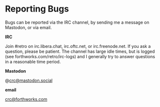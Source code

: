 # Reporting Bugs

Bugs can be reported via the IRC channel, by sending me a
message on Mastodon, or via email.

**IRC**

Join #retro on irc.libera.chat, irc.oftc.net, or irc.freenode.net.
If you ask a question, please be patient. The channel has large
idle times, but is logged (see forthworks.com/retro/irc-logs)
and I generally try to answer questions in a reasonable time
period.

**Mastodon**

@crc@mastodon.social

**email**

crc@forthworks.com
